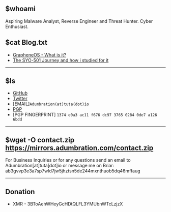 ## $whoami

Aspiring Malware Analyst, Reverse Engineer and Threat Hunter. Cyber Enthusiast.
## $cat Blog.txt
* [GrapheneOS - What is it?](https://telegra.ph/GrapheneOS---What-is-it-03-24)
* [The SYO-501 Journey and how i studied for it](https://telegra.ph/The-SYO-501-Journey-and-how-i-studied-for-it-03-23)

* * *

## $ls 
* [GitHub](https://github.com/Adumbrati0n)
* [Twitter](https://twitter.com/ADUMBRATION_)
* [EMAIL]`Adumbration(at)tuta(dot)io`
* [PGP](https://keys.openpgp.org/vks/v1/by-fingerprint/1374E0A3AC11F676DC97376502840DE7A1266BDD) 
* [PGP FINGERPRINT] `1374 e0a3 ac11 f676 dc97 3765 0284 0de7 a126 6bdd`

* * *

## $wget -O contact.zip https://mirrors.adumbration.com/contact.zip

For Business Inquiries or for any questions send an email to Adumbration[at]tuta[dot]io 
or message me on Briar: ab3gvvp3e3a7sp7wld7jw5jhztsn5de244mxnthuob5dq46mffaug

* * *

## Donation
* XMR - 3BToAehWHeyGcHDtQLFL3YMUbnWTcLzjzX

